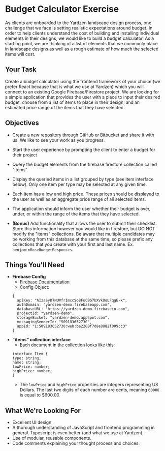 # Budget Calculator Exercise

As clients are onboarded to the Yardzen landscape design process, one challenge that we face is setting realistic expectations around budget. In order to help clients understand the cost of building and installing individual elements in their designs, we would like to build a budget calculator. As a starting point, we are thinking of a list of elements that we commonly place in landscape designs as well as a rough estimate of how much the selected items will cost.

## Your Task

Create a budget calculator using the frontend framework of your choice (we prefer React because that is what we use at Yardzen) which you will connect to an existing Google Firebase/Firestore project. We are looking for a simple application that provides the user with a place to input their desired budget, choose from a list of items to place in their design, and an estimated price range of the items that they have selected.

## Objectives

- Create a new repository through GitHub or Bitbucket and share it with us. We like to see your work as you progress.
- Start the user experience by prompting the client to enter a budget for their project
- Query the budget elements from the firebase firestore collection called "items"
- Display the queried items in a list grouped by type (see item interface below). Only one item per type may be selected at any given time.
- Each item has a low and high price. These prices should be displayed to the user as well as an aggregate price range of all selected items.
- The application should inform the user whether their budget is over, under, or within the range of the items that they have selected.

- **(Bonus)** Add functionality that allows the user to submit their checklist. Store this information however you would like in firestore, but DO NOT modify the "items" collections. Be aware that multiple candidates may be working from this database at the same time, so please prefix any collections that you create with your first and last name. Ex. `benjaminRoseBudgetResponses`.

## Things You'll Need

- **Firebase Config**
  - [Firebase Documentation](https://firebase.google.com/docs/web/setup)
  - Config Object:
  ```
  {
    apiKey: "AIzaSyD7NUVfrImccSo8FuCBG7bXVk0oLFqgE-k",
    authDomain: "yardzen-demo.firebaseapp.com",
    databaseURL: "https://yardzen-demo.firebaseio.com",
    projectId: "yardzen-demo",
    storageBucket: "yardzen-demo.appspot.com",
    messagingSenderId: "509183652730",
    appId: "1:509183652730:web:ba2208f7d8e0882f009cc3"
  }
  ```
- **"items" collection interface**
  - Each document in the collection looks like this:
  ```
  interface Item {
  type: string;
  name: string;
  lowPrice: number;
  highPrice: number;
  }
  ```
  - The `lowPrice` and `highPrice` properties are integers representing US Dollars. The last two digits of each number are cents, meaning `60000` is equal to $600.00.

## What We're Looking For
- Excellent UI design.
- A thorough understanding of JavaScript and frontend programming in general. Typescript is even better (and what we use at Yardzen).
- Use of modular, reusable components.
- Code comments explaining your thought process and choices.